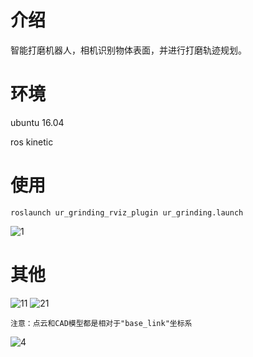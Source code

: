 
# 介绍
  智能打磨机器人，相机识别物体表面，并进行打磨轨迹规划。
# 环境
ubuntu 16.04

ros kinetic
# 使用
```
roslaunch ur_grinding_rviz_plugin ur_grinding.launch
```
![1](https://user-images.githubusercontent.com/13638834/168721581-3a4e8b20-50e2-4696-8eb8-7e330540eeb0.png)

# 其他
![11](https://user-images.githubusercontent.com/13638834/193035602-705d30a7-5be5-4219-a897-05e474d21c62.png)
![21](https://user-images.githubusercontent.com/13638834/193035625-30881297-e913-4c3f-9531-0fb4afdb6163.png)
```
注意：点云和CAD模型都是相对于"base_link"坐标系
```
![4](https://user-images.githubusercontent.com/13638834/193035655-d61a0828-b66d-4459-aa08-4d046a80652e.png)
